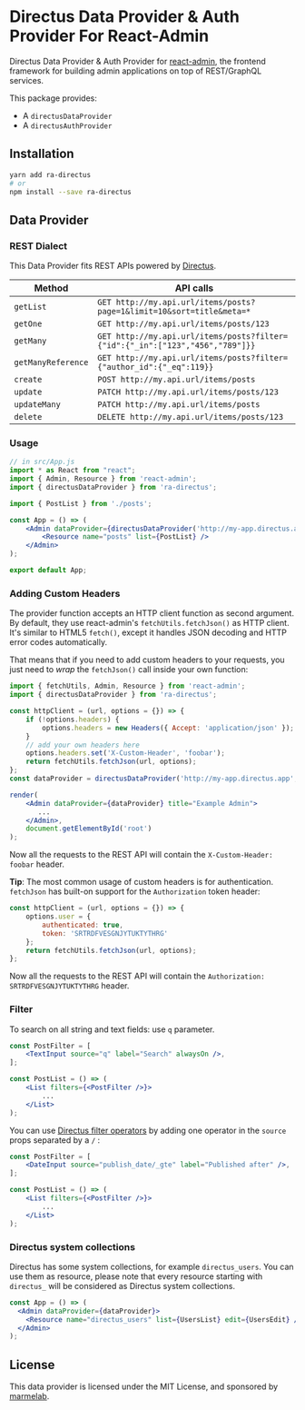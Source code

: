 # Directus Data Provider & Auth Provider For React-Admin

Directus Data Provider & Auth Provider for [react-admin](https://github.com/marmelab/react-admin), the frontend framework for building admin applications on top of REST/GraphQL services.

This package provides:

- A `directusDataProvider`
- A `directusAuthProvider`

## Installation

```sh
yarn add ra-directus
# or
npm install --save ra-directus
```

## Data Provider

### REST Dialect

This Data Provider fits REST APIs powered by [Directus](https://directus.io/).

| Method             | API calls                                                                                                |
| ------------------ | -------------------------------------------------------------------------------------------------------- |
| `getList`          | `GET http://my.api.url/items/posts?page=1&limit=10&sort=title&meta=*`                                    |
| `getOne`           | `GET http://my.api.url/items/posts/123`                                                                  |
| `getMany`          | `GET http://my.api.url/items/posts?filter={"id":{"_in":["123","456","789"]}}`                            |
| `getManyReference` | `GET http://my.api.url/items/posts?filter={"author_id":{"_eq":119}}`                                     |
| `create`           | `POST http://my.api.url/items/posts`                                                                     |
| `update`           | `PATCH http://my.api.url/items/posts/123`                                                                |
| `updateMany`       | `PATCH http://my.api.url/items/posts`                                                                    |
| `delete`           | `DELETE http://my.api.url/items/posts/123`                                                               |

### Usage

```jsx
// in src/App.js
import * as React from "react";
import { Admin, Resource } from 'react-admin';
import { directusDataProvider } from 'ra-directus';

import { PostList } from './posts';

const App = () => (
    <Admin dataProvider={directusDataProvider('http://my-app.directus.app')}>
        <Resource name="posts" list={PostList} />
    </Admin>
);

export default App;
```

### Adding Custom Headers

The provider function accepts an HTTP client function as second argument. By default, they use react-admin's `fetchUtils.fetchJson()` as HTTP client. It's similar to HTML5 `fetch()`, except it handles JSON decoding and HTTP error codes automatically.

That means that if you need to add custom headers to your requests, you just need to *wrap* the `fetchJson()` call inside your own function:

```jsx
import { fetchUtils, Admin, Resource } from 'react-admin';
import { directusDataProvider } from 'ra-directus';

const httpClient = (url, options = {}) => {
    if (!options.headers) {
        options.headers = new Headers({ Accept: 'application/json' });
    }
    // add your own headers here
    options.headers.set('X-Custom-Header', 'foobar');
    return fetchUtils.fetchJson(url, options);
};
const dataProvider = directusDataProvider('http://my-app.directus.app', httpClient);

render(
    <Admin dataProvider={dataProvider} title="Example Admin">
       ...
    </Admin>,
    document.getElementById('root')
);
```

Now all the requests to the REST API will contain the `X-Custom-Header: foobar` header.

**Tip**: The most common usage of custom headers is for authentication. `fetchJson` has built-on support for the `Authorization` token header:

```js
const httpClient = (url, options = {}) => {
    options.user = {
        authenticated: true,
        token: 'SRTRDFVESGNJYTUKTYTHRG'
    };
    return fetchUtils.fetchJson(url, options);
};
```

Now all the requests to the REST API will contain the `Authorization: SRTRDFVESGNJYTUKTYTHRG` header.

### Filter

To search on all string and text fields: use `q` parameter.

```jsx
const PostFilter = [
    <TextInput source="q" label="Search" alwaysOn />,
];

const PostList = () => (
    <List filters={<PostFilter />}>
        ...
    </List>
);
```

You can use [Directus filter operators](https://docs.directus.io/reference/filter-rules.html#filter-operators) by adding one operator in the `source` props separated by a `/` :

```jsx
const PostFilter = [
    <DateInput source="publish_date/_gte" label="Published after" />,
];

const PostList = () => (
    <List filters={<PostFilter />}>
        ...
    </List>
);
```

### Directus system collections

Directus has some system collections, for example `directus_users`. You can use them as resource, please note that every resource starting with `directus_` will be considered as Directus system collections.

```jsx
const App = () => (
  <Admin dataProvider={dataProvider}>
    <Resource name="directus_users" list={UsersList} edit={UsersEdit} />
  </Admin>
);
```

## License

This data provider is licensed under the MIT License, and sponsored by [marmelab](https://marmelab.com).
